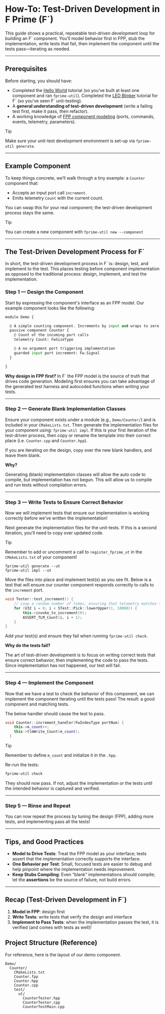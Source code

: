 # How-To: Test-Driven Development in F Prime (F´)

This guide shows a practical, repeatable test-driven development loop for building an F´ component. You’ll model behavior first in FPP, stub the implementation, write tests that fail, then implement the component until the tests pass—iterating as needed.

---

## Prerequisites

Before starting, you should have:

* Completed the [Hello World](https://fprime.jpl.nasa.gov/latest/tutorials-hello-world/docs/hello-world/) tutorial (so you’ve built at least one component and ran `fprime-util`).
Completed the [LED Blinker](https://fprime.jpl.nasa.gov/latest/tutorials-led-blinker/docs/led-blinker/) tutorial for F´ (so you’ve seen F´ unit-testing).
* A **general understanding of test-driven development** (write a failing test first, make it pass, then refactor).
* A working knowledge of [FPP component modeling](https://nasa.github.io/fpp/fpp-users-guide.html) (ports, commands, events, telemetry, parameters).

> [!TIP]
> Make sure your unit-test development environment is set-up via `fprime-util generate`.

---

## Example Component

To keep things concrete, we’ll walk through a tiny example: a `Counter` component that:

* Accepts an input port call `increment`.
* Emits telemetry `Count` with the current count.

You can swap this for your real component; the test-driven development process stays the same.

> [!TIP]
> You can create a new component with `fprime-util new --component`

---

## The Test-Driven Development Process for F´

In short, the test-driven development process in F´ is: design, test, and implement to the test. This places testing before component implementation as opposed to the traditional process: design, implement, and test the implementation.

### Step 1 — Design the Component

Start by expressing the component's interface as an FPP model. Our example component looks like the following:

```python
module Demo {

  @ A simple counting component. Increments by input and wraps to zero at Max.
  passive component Counter {
    @ Count of the incoming port calls
    telemetry Count: FwSizeType

    @ A no-argument port triggering implementation
    guarded input port increment: Fw.Signal
  }

}
```

**Why design in FPP first?**
In F´ the FPP model is the source of truth that drives code generation. Modeling first ensures you can take advantage of the generated test harness and autocoded functions when writing your tests.

---

### Step 2 — Generate Blank Implementation Classes


Ensure your component exists under a module (e.g., `Demo/Counter/`) and is included in your `CMakeLists.txt`.  Then generate the implementation files for your component using: `fprime-util impl`. If this is your first iteration of the test-driven process, then copy or rename the template into their correct place (i.e. `Counter.cpp` and `Counter.hpp`).

If you are iterating on the design, copy over the new blank handlers, and leave them blank.

**Why?**

Generating (blank) implementation classes will allow the auto code to compile, but implementation has not begun. This will allow us to compile and run tests without compilation errors.

---

### Step 3 — Write Tests to Ensure Correct Behavior

Now we will implement tests that ensure our implementation is working correctly before we've written the implementation!

Next generate the implementation files for the unit-tests. If this is a second iteration, you'll need to copy over updated code.

> [!TIP]
> Remember to add or uncomment a call to `register_fprime_ut` in the `CMakeLists.txt` of your component!

```
fprime-util generate --ut
fprime-util impl --ut
```



Move the files into place and implement test(s) as you see fit.  Below is a test that will ensure our counter component responds correctly to calls to the `increment` port.

```c++
void Tester::test_increment() {
    // Loop a random number of times, ensuring that telemetry matches the current count
    for (U32 i = 0; i < STest::Pick::lowerUpper(1, 10000)) {
        this->invoke_to_increment(0);
        ASSERT_TLM_Count(i, i + 1);
    }
}
```

Add your test(s) and ensure they fail when running `fprime-util check`.

**Why do the tests fail?**

The art of test-driven development is to focus on writing correct tests that ensure correct behavior, then implementing the code to pass the tests. Since implementation has not happened, our test will fail.

---

### Step 4 — Implement the Component

Now that we have a test to check the behavior of this component, we can implement the component iterating until the tests pass!  The result: a good component and matching tests.

The below handler should cause the test to pass.

```c++
void Counter::increment_handler(FwIndexType portNum) {
    this->m_count++;
    this->tlmWrite_Count(m_count);
  }
```

> [!TIP]
> Remember to define `m_count` and initialize it in the `.hpp`.

Re-run the tests:

```bash
fprime-util check
```

They should now pass. If not, adjust the implementation or the tests until the intended behavior is captured and verified.

---

### Step 5 — Rinse and Repeat

You can now repeat the process by tuning the design (FPP), adding more tests, and implementing pass all the tests!


---

## Tips, and Good Practices

* **Model to Drive Tests**: Treat the FPP model as your interface; tests assert that the implementation correctly supports the interface.
* **One Behavior per Test**: Small, focused tests are easier to debug and help pinpoint where the implementation needs improvement.
* **Keep Stubs Compiling**: Even “blank” implementations should compile; let the **assertions** be the source of failure, not build errors.

---

## Recap (Test-Driven Development in F´)

1. **Model in FPP**: design first
2. **Write Tests**: write tests that verify the design and interface
3. **Implement to Pass Tests**: when the implementation passes the test, it is verified (and comes with tests as well)!


## Project Structure (Reference)

For reference, here is the layout of our demo component.

```
Demo/
  Counter/
    CMakeLists.txt
    Counter.fpp
    Counter.hpp
    Counter.cpp
    test/
      ut/
        CounterTester.hpp
        CounterTester.cpp
        CounterTestMain.cpp
```
